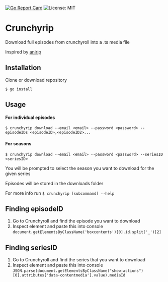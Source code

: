[![Go Report Card](https://goreportcard.com/badge/github.com/ovo/crunchyrip)](https://goreportcard.com/report/github.com/ovo/crunchyrip) ![License: MIT](https://img.shields.io/badge/License-MIT-yellow.svg)
# Crunchyrip

Download full episodes from crunchyroll into a .ts media file

Inspired by [anirip](https://github.com/s32x/anirip)

## Installation
Clone or download repository

`$ go install`

## Usage

#### For individual episodes

`$ crunchyrip download --email <email> --password <password> --episodeIDs <episodeID>,<episodeID2>...`

#### For seasons

`$ crunchyrip download --email <email> --password <password> --seriesID <seriesID>`

You will be prompted to select the season you want to download for the given series

Episodes will be stored in the downloads folder

For more info run `$ crunchyrip [subcommand] --help`

## Finding episodeID

1. Go to Crunchyroll and find the episode you want to download
2. Inspect element and paste this into console
`document.getElementsByClassName('boxcontents')[0].id.split('_')[2]`

## Finding seriesID

1. Go to Crunchyroll and find the series that you want to download
2. Inspect element and paste this into console
`JSON.parse(document.getElementsByClassName("show-actions")[0].attributes['data-contentmedia'].value).mediaId`